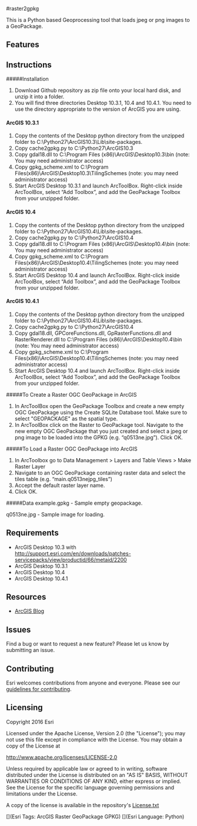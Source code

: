 #raster2gpkg

This is a Python based Geoprocessing tool that loads jpeg or png images to a GeoPackage.

## Features

## Instructions
#####Installation

1. Download Github repository as zip file onto your local hard disk, and unzip it into a folder. 
2. You will find three directories Desktop 10.3.1, 10.4 and 10.4.1. You need to use the directory appropriate to the version of ArcGIS you are using.

#### ArcGIS 10.3.1
1. Copy the contents of the Desktop python directory from the unzipped folder to C:\Python27\ArcGIS10.3\Lib\site-packages.
2. Copy cache2gpkg.py to C:\Python27\ArcGIS10.3
3. Copy gdal18.dll to C:\Program Files (x86)\ArcGIS\Desktop10.3\bin  (note: You may need administrator access)
4. Copy gpkg_scheme.xml to C:\Program Files(x86)\ArcGIS\Desktop10.3\TilingSchemes (note: you may need administrator access)
5. Start ArcGIS Desktop 10.3.1 and launch ArcToolBox.  Right-click inside ArcToolBox, select “Add Toolbox”, and add the GeoPackage Toolbox from your unzipped folder. 

#### ArcGIS 10.4
1. Copy the contents of the Desktop python directory from the unzipped folder to C:\Python27\ArcGIS10.4\Lib\site-packages.
2. Copy cache2gpkg.py to C:\Python27\ArcGIS10.4
3. Copy gdal18.dll to C:\Program Files (x86)\ArcGIS\Desktop10.4\bin  (note: You may need administrator access)
4. Copy gpkg_scheme.xml to C:\Program Files(x86)\ArcGIS\Desktop10.4\TilingSchemes (note: you may need administrator access)
5. Start ArcGIS Desktop 10.4 and launch ArcToolBox.  Right-click inside ArcToolBox, select “Add Toolbox”, and add the GeoPackage Toolbox from your unzipped folder. 

#### ArcGIS 10.4.1
1. Copy the contents of the Desktop python directory from the unzipped folder to C:\Python27\ArcGIS10.4\Lib\site-packages.
2. Copy cache2gpkg.py to C:\Python27\ArcGIS10.4
3. Copy gdal18.dll, GPCoreFunctions.dll, GpRasterFunctions.dll and RasterRenderer.dll to C:\Program Files (x86)\ArcGIS\Desktop10.4\bin  (note: You may need administrator access)
4. Copy gpkg_scheme.xml to C:\Program Files(x86)\ArcGIS\Desktop10.4\TilingSchemes (note: you may need administrator access)
5. Start ArcGIS Desktop 10.4 and launch ArcToolBox.  Right-click inside ArcToolBox, select “Add Toolbox”, and add the GeoPackage Toolbox from your unzipped folder. 

#####To Create a Raster OGC GeoPackage in ArcGIS 
1. In ArcToolBox open the GeoPackage Toolbox and create a new empty OGC GeoPackage using the Create SQLite Database tool. Make sure to select "GEOPACKAGE" as the spatial type.
2. In ArcToolBox click on the Raster to GeoPackage tool.  Navigate to the new empty OGC GeoPackage that you just created and select a jpeg or png image to be loaded into the GPKG (e.g. “q0513ne.jpg”). Click OK.

#####To Load a Raster OGC GeoPackage into ArcGIS
1. In ArcToolbox go to Data Management > Layers and Table Views > Make Raster Layer 
2. Navigate to an OGC GeoPackage containing raster data and select the tiles table (e.g. “main.q0513nejpg_tiles”)
3. Accept the default raster layer name.
4. Click OK.
 
#####Data
example.gpkg - Sample empty geopackage. 

q0513ne.jpg - Sample image for loading.

## Requirements

* ArcGIS Desktop 10.3 with http://support.esri.com/en/downloads/patches-servicepacks/view/productid/66/metaid/2200
* ArcGIS Desktop 10.3.1
* ArcGIS Desktop 10.4
* ArcGIS Desktop 10.4.1

## Resources
* [ArcGIS Blog](http://blogs.esri.com/esri/arcgis/)

## Issues

Find a bug or want to request a new feature?  Please let us know by submitting an issue.

## Contributing

Esri welcomes contributions from anyone and everyone. Please see our [guidelines for contributing](https://github.com/esri/contributing).

## Licensing
Copyright 2016 Esri

Licensed under the Apache License, Version 2.0 (the "License");
you may not use this file except in compliance with the License.
You may obtain a copy of the License at

   http://www.apache.org/licenses/LICENSE-2.0

Unless required by applicable law or agreed to in writing, software
distributed under the License is distributed on an "AS IS" BASIS,
WITHOUT WARRANTIES OR CONDITIONS OF ANY KIND, either express or implied.
See the License for the specific language governing permissions and
limitations under the License.

A copy of the license is available in the repository's [License.txt](License.txt)

[](Esri Tags: ArcGIS Raster GeoPackage GPKG)
[](Esri Language: Python)​
